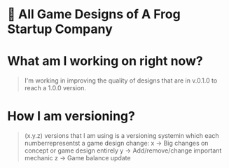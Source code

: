 # 🐸  All Game Designs of A Frog Startup Company

# What am I  working on right now?

> I'm working in improving the quality of designs that are in v.0.1.0 to reach a 1.0.0 version.
> 

# How I am versioning?

> (x.y.z) versions that I am using is a versioning systemin  which each numberrepresentst a game design change:
x → Big changes on concept or game design entirely
y → Add/remove/change important mechanic
z → Game balance update
> 
